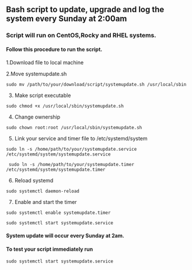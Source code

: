 ## Bash script to update, upgrade and log the system every Sunday at 2:00am

### Script will run on CentOS,Rocky and RHEL systems.

#### Follow this procedure to run the script.

1.Download file to local machine

2.Move systemupdate.sh
```
sudo mv /path/to/your/download/script/systemupdate.sh /usr/local/sbin

```
3. Make script executable
```
sudo chmod +x /usr/local/sbin/systemupdate.sh

```
4. Change ownership
```
sudo chown root:root /usr/local/sbin/systemupdate.sh

```
5. Link your service and timer file to /etc/systemd/system
```
sudo ln -s /home/path/to/your/systemupdate.service /etc/systemd/system/systemupdate.service 

```
```
 sudo ln -s /home/path/to/your/systemupdate.timer /etc/systemd/system/systemupdate.timer

```
6. Reload systemd

```
sudo systemctl daemon-reload

```
7. Enable and start the timer

```
sudo systemctl enable systemupdate.timer

```
```
sudo systemctl start systemupdate.service

```
#### System update will occur every Sunday at 2am.
#### To test your script immediately run

```
sudo systemctl start systemupdate.service

````
